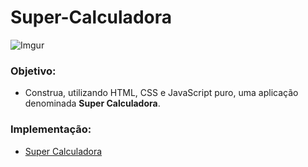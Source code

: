 # Super-Calculadora
![Imgur](https://i.imgur.com/DBEo5Cf.png)

### Objetivo:
- Construa, utilizando HTML, CSS e JavaScript puro, uma aplicação denominada **Super Calculadora**.

### Implementação:
- [Super Calculadora](https://layravbf.github.io/super-calculadora/)
